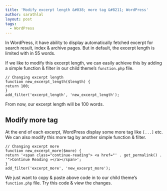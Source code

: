 ```yaml
---
title: 'Modify excerpt length &#038; more tag &#8211; WordPress'
author: sarathlal
layout: post
tags:
  - WordPress
---
```

In WordPress, it have ability to display automatically fetched excerpt for search result, index & archive pages. But in default, the excerpt length is limited with in 55 words.

If we like to modify this excerpt length, we can easily achieve this by adding a simple function & filter in our child theme&#8217;s `function.php` file.

	// Changing excerpt length
	function new_excerpt_length($length) {
	return 100;
	}
	add_filter('excerpt_length', 'new_excerpt_length');

From now, our excerpt length will be 100 words.

##  Modify more tag

At the end of each excerpt, WordPress display some more tag like `[...]` etc. We can also modify this more tag by another simple function & filter.

	// Changing excerpt more
	function new_excerpt_more($more) {
	return '<span class="continue-reading"> <a href="' . get_permalink() . '">Continue Reading »</a></span>';
	}
	add_filter('excerpt_more', 'new_excerpt_more');

We just want to copy & paste above code in to our child theme&#8217;s `function.php` file. Try this code & view the changes.
